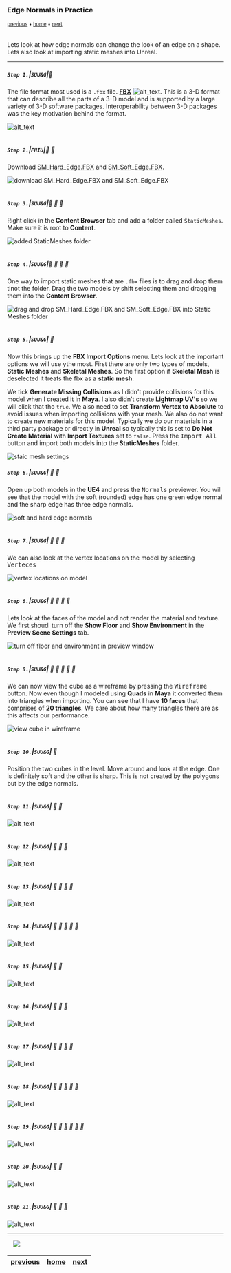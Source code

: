 <img src="https://via.placeholder.com/1000x4/45D7CA/45D7CA" alt="drawing" height="4px"/>

### Edge Normals in Practice

<sub>[previous](../lexicon/README.md#user-content-3-d-lexicon) • [home](../README.md#user-content-ue4-static-meshes) • [next](../)</sub>

<img src="https://via.placeholder.com/1000x4/45D7CA/45D7CA" alt="drawing" height="4px"/>

Lets look at how edge normals can change the look of an edge on a shape.  Lets also look at importing static meshes into Unreal. 
<br>

---


##### `Step 1.`\|`SUU&G`|:small_blue_diamond:

The file format most used is a `.fbx` file. **[FBX](https://en.wikipedia.org/wiki/FBX)**
![alt_text](images/.jpg).  This is a 3-D format that can describe all the parts of a 3-D model and is supported by a large variety of 3-D software packages.  Interoperability between 3-D packages was the key motivation behind the format.

![alt_text](images/.jpg)

<img src="https://via.placeholder.com/500x2/45D7CA/45D7CA" alt="drawing" height="2px" alt = ""/>

##### `Step 2.`\|`FHIU`|:small_blue_diamond: :small_blue_diamond: 

Download [SM_Hard_Edge.FBX](../Assets/SM_Hard_Edge.FBX) and [SM_Soft_Edge.FBX](../Assets/SM_Soft_Edge.FBX).  

![download SM_Hard_Edge.FBX and SM_Soft_Edge.FBX](images/DownloadCubes.jpg)


<img src="https://via.placeholder.com/500x2/45D7CA/45D7CA" alt="drawing" height="2px" alt = ""/>

##### `Step 3.`\|`SUU&G`|:small_blue_diamond: :small_blue_diamond: :small_blue_diamond:

Right click in the **Content Browser** tab and add a folder called `StaticMeshes`.  Make sure it is root to **Content**.  

![added StaticMeshes folder](images/AddStaticMeshesFolder.jpg)

<img src="https://via.placeholder.com/500x2/45D7CA/45D7CA" alt="drawing" height="2px" alt = ""/>

##### `Step 4.`\|`SUU&G`|:small_blue_diamond: :small_blue_diamond: :small_blue_diamond: :small_blue_diamond:

One way to import static meshes that are `.fbx` files is to drag and drop them tinot the folder. Drag the two models by shift selecting them and dragging them into the **Content Browser**.  

![drag and drop SM_Hard_Edge.FBX and SM_Soft_Edge.FBX into Static Meshes folder](images/DragAndDropImport.jpg)

<img src="https://via.placeholder.com/500x2/45D7CA/45D7CA" alt="drawing" height="2px" alt = ""/>

##### `Step 5.`\|`SUU&G`| :small_orange_diamond:

Now this brings up the **FBX Import Options** menu.  Lets look at the important options we will use ythe most.  First there are only two types of models, **Static Meshes** and **Skeletal Meshes**.  So the first option if **Skeletal Mesh** is deselected it treats the fbx as a **static mesh**.

We tick **Generate Missing Collisions** as I didn't provide collisions for this model when I created it in **Maya**.  I also didn't create **Lightmap UV's** so we will click that tho `true`.  We also need to set **Transform Vertex to Absolute** to avoid issues when importing collisions with your mesh. We also do not want to create new materials for this model.  Typically we do our materials in a third party package or directly in **Unreal** so typically this is set to **Do Not Create Material** with **Import Textures** set to `false`. Press the <kbd>Import All</kbd> button and import both models into the **StaticMeshes** folder.

![staic mesh settings](images/StaticMeshImportSettings.jpg)
<img src="https://via.placeholder.com/500x2/45D7CA/45D7CA" alt="drawing" height="2px" alt = ""/>

##### `Step 6.`\|`SUU&G`| :small_orange_diamond: :small_blue_diamond:

Open up both models in the **UE4** and press the <kbd>Normals</kbd> previewer.  You will see that the model with the soft (rounded) edge has one green edge normal and the sharp edge has three edge normals.

![soft and hard edge normals](images/LookAtEdgeNormals.jpg)

<img src="https://via.placeholder.com/500x2/45D7CA/45D7CA" alt="drawing" height="2px" alt = ""/>

##### `Step 7.`\|`SUU&G`| :small_orange_diamond: :small_blue_diamond: :small_blue_diamond:

We can also look at the vertex locations on the model by selecting <kbd>Verteces</kbd>

![vertex locations on model](images/VertextLocation.jpg)

<img src="https://via.placeholder.com/500x2/45D7CA/45D7CA" alt="drawing" height="2px" alt = ""/>

##### `Step 8.`\|`SUU&G`| :small_orange_diamond: :small_blue_diamond: :small_blue_diamond: :small_blue_diamond:

Lets look at the faces of the model and not render the material and texture.  We first shoudl turn off the **Show Floor** and **Show Environment** in the **Preview Scene Settings** tab.

![turn off floor and environment in preview window](images/TurnOffBackground.jpg)

<img src="https://via.placeholder.com/500x2/45D7CA/45D7CA" alt="drawing" height="2px" alt = ""/>

##### `Step 9.`\|`SUU&G`| :small_orange_diamond: :small_blue_diamond: :small_blue_diamond: :small_blue_diamond: :small_blue_diamond:

We can now view the cube as a wireframe by pressing the <kbd>Wireframe</kbd> button.  Now even though I modeled using **Quads** in **Maya** it converted them into triangles when importing.  You can see that I have **10 faces** that comprises of **20 triangles**.  We care about how many triangles there are as this affects our performance.

![view cube in wireframe](images/WireframeModelViewer.jpg)

<img src="https://via.placeholder.com/500x2/45D7CA/45D7CA" alt="drawing" height="2px" alt = ""/>

##### `Step 10.`\|`SUU&G`| :large_blue_diamond:

Position the two cubes in the level.  Move around and look at the edge. One is definitely soft and the other is sharp.  This is not created by the polygons but by the edge normals.


<img src="https://via.placeholder.com/500x2/45D7CA/45D7CA" alt="drawing" height="2px" alt = ""/>

##### `Step 11.`\|`SUU&G`| :large_blue_diamond: :small_blue_diamond: 

![alt_text](images/.jpg)

<img src="https://via.placeholder.com/500x2/45D7CA/45D7CA" alt="drawing" height="2px" alt = ""/>


##### `Step 12.`\|`SUU&G`| :large_blue_diamond: :small_blue_diamond: :small_blue_diamond: 

![alt_text](images/.jpg)

<img src="https://via.placeholder.com/500x2/45D7CA/45D7CA" alt="drawing" height="2px" alt = ""/>

##### `Step 13.`\|`SUU&G`| :large_blue_diamond: :small_blue_diamond: :small_blue_diamond:  :small_blue_diamond: 

![alt_text](images/.jpg)

<img src="https://via.placeholder.com/500x2/45D7CA/45D7CA" alt="drawing" height="2px" alt = ""/>

##### `Step 14.`\|`SUU&G`| :large_blue_diamond: :small_blue_diamond: :small_blue_diamond: :small_blue_diamond:  :small_blue_diamond: 

![alt_text](images/.jpg)

<img src="https://via.placeholder.com/500x2/45D7CA/45D7CA" alt="drawing" height="2px" alt = ""/>

##### `Step 15.`\|`SUU&G`| :large_blue_diamond: :small_orange_diamond: 

![alt_text](images/.jpg)

<img src="https://via.placeholder.com/500x2/45D7CA/45D7CA" alt="drawing" height="2px" alt = ""/>

##### `Step 16.`\|`SUU&G`| :large_blue_diamond: :small_orange_diamond:   :small_blue_diamond: 

![alt_text](images/.jpg)

<img src="https://via.placeholder.com/500x2/45D7CA/45D7CA" alt="drawing" height="2px" alt = ""/>

##### `Step 17.`\|`SUU&G`| :large_blue_diamond: :small_orange_diamond: :small_blue_diamond: :small_blue_diamond:

![alt_text](images/.jpg)

<img src="https://via.placeholder.com/500x2/45D7CA/45D7CA" alt="drawing" height="2px" alt = ""/>

##### `Step 18.`\|`SUU&G`| :large_blue_diamond: :small_orange_diamond: :small_blue_diamond: :small_blue_diamond: :small_blue_diamond:

![alt_text](images/.jpg)

<img src="https://via.placeholder.com/500x2/45D7CA/45D7CA" alt="drawing" height="2px" alt = ""/>

##### `Step 19.`\|`SUU&G`| :large_blue_diamond: :small_orange_diamond: :small_blue_diamond: :small_blue_diamond: :small_blue_diamond: :small_blue_diamond:

![alt_text](images/.jpg)

<img src="https://via.placeholder.com/500x2/45D7CA/45D7CA" alt="drawing" height="2px" alt = ""/>

##### `Step 20.`\|`SUU&G`| :large_blue_diamond: :large_blue_diamond:

![alt_text](images/.jpg)

<img src="https://via.placeholder.com/500x2/45D7CA/45D7CA" alt="drawing" height="2px" alt = ""/>

##### `Step 21.`\|`SUU&G`| :large_blue_diamond: :large_blue_diamond: :small_blue_diamond:

![alt_text](images/.jpg)

___

<img src="https://via.placeholder.com/500x2/45D7CA/45D7CA" alt="drawing" height="2px" alt = ""/>

<img src="https://via.placeholder.com/1000x4/dba81a/dba81a" alt="drawing" height="4px" alt = ""/>

<img src="https://via.placeholder.com/1000x100/45D7CA/000000/?text=Next Up - ADD NEXT TITLE">

<img src="https://via.placeholder.com/1000x4/dba81a/dba81a" alt="drawing" height="4px" alt = ""/>

| [previous](../lexicon/README.md#user-content-3-d-lexicon)| [home](../README.md#user-content-ue4-static-meshes) | [next](../)|
|---|---|---|
